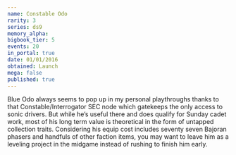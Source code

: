 ```yaml
---
name: Constable Odo
rarity: 3
series: ds9
memory_alpha:
bigbook_tier: 5
events: 20
in_portal: true
date: 01/01/2016
obtained: Launch
mega: false
published: true
---
```


Blue Odo always seems to pop up in my personal playthroughs thanks to that Constable/Interrogator SEC node which gatekeeps the only access to sonic drivers. But while he’s useful there and does qualify for Sunday cadet work, most of his long term value is theoretical in the form of untapped collection traits. Considering his equip cost includes seventy seven Bajoran phasers and handfuls of other faction items, you may want to leave him as a leveling project in the midgame instead of rushing to finish him early.

